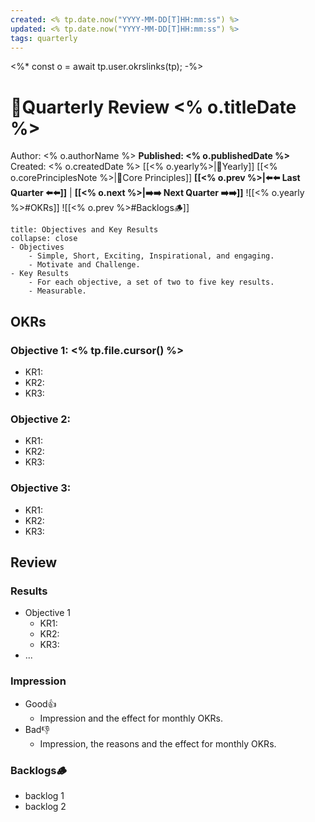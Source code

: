 ```yaml
---
created: <% tp.date.now("YYYY-MM-DD[T]HH:mm:ss") %>
updated: <% tp.date.now("YYYY-MM-DD[T]HH:mm:ss") %>
tags: quarterly
---
```

<%* const o = await tp.user.okrslinks(tp); -%>
# 📘Quarterly Review <% o.titleDate %>

Author: <% o.authorName %>
**Published: <% o.publishedDate %>**  Created: <% o.createdDate %>
[[<% o.yearly%>|📕Yearly]]  [[<% o.corePrinciplesNote %>|🧭Core Principles]]
**[[<% o.prev %>|⬅️⬅️ Last Quarter ⬅️⬅️]]**   |   **[[<% o.next %>|➡️➡️ Next Quarter ➡️➡️]]**
![[<% o.yearly %>#OKRs]]
![[<% o.prev %>#Backlogs🪵]]
```ad-hint
title: Objectives and Key Results
collapse: close
- Objectives
	- Simple, Short, Exciting, Inspirational, and engaging.
	- Motivate and Challenge.
- Key Results
	- For each objective, a set of two to five key results.
	- Measurable.
```

## OKRs

### Objective 1: <% tp.file.cursor() %>

- KR1: 
- KR2: 
- KR3: 

### Objective 2: 

- KR1: 
- KR2: 
- KR3: 

### Objective 3: 

- KR1: 
- KR2: 
- KR3: 

## Review

### Results

- Objective 1 
	- KR1: 
	- KR2: 
	- KR3: 
- ...

### Impression

- Good👍
	- Impression and the effect for monthly OKRs.
- Bad👎
	- Impression, the reasons and the effect for monthly OKRs.

### Backlogs🪵

- backlog 1 
- backlog 2 
